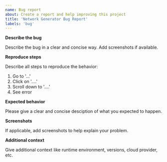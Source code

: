 ```yaml
---
name: Bug report
about: Create a report and help improving this project
title: 'Network Generator Bug Report'
labels: 'bug'
---
```


**Describe the bug**

Describe the bug in a clear and concise way. Add screenshots if available.

**Reproduce steps**

Describe all steps to reproduce the behavior:
1. Go to '...'
2. Click on '....'
3. Scroll down to '....'
4. See error

**Expected behavior**

Please give a clear and concise desciption of what you expected to happen.

**Screenshots**

If applicable, add screenshots to help explain your problem.

**Additional context**

Give additional context like runtime environment, versions, cloud provider, etc.
